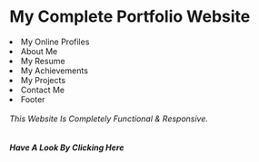 <h1>My Complete Portfolio Website</h1>
<li>My Online Profiles</li>
<li>About Me</li>
<li>My Resume</li>
<li>My Achievements</li>
<li>My Projects</li>
<li>Contact Me</li>
<li>Footer</li>
<br>
<i>This Website Is Completely Functional & Responsive.</i>
<br>
<br><br>
<a href="https://kanha412.github.io/" target="_blank" style="text-decoration:none;"><i><b>Have A Look By Clicking Here</b></i></a>
